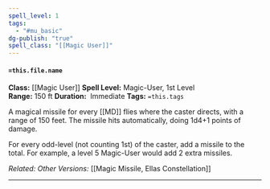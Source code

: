 ```yaml
---
spell_level: 1
tags:
  - "#mu_basic"
dg-publish: "true"
spell_class: "[[Magic User]]"
---
```


#### `=this.file.name`

**Class:** [[Magic User]]
**Spell Level:** Magic-User, 1st Level  
**Range:** 150 ft
**Duration:**  Immediate
**Tags:** `=this.tags`

A magical missile for every [[MD]] flies where the caster directs, with a range of 150 feet. The missile hits automatically, doing 1d4+1 points of damage.

For every odd-level (not counting 1st) of the caster, add a missile to the total. For example, a level 5 Magic-User would add 2 extra missiles.

*Related:*
*Other Versions:* [[Magic Missile, Ellas Constellation]]
___

